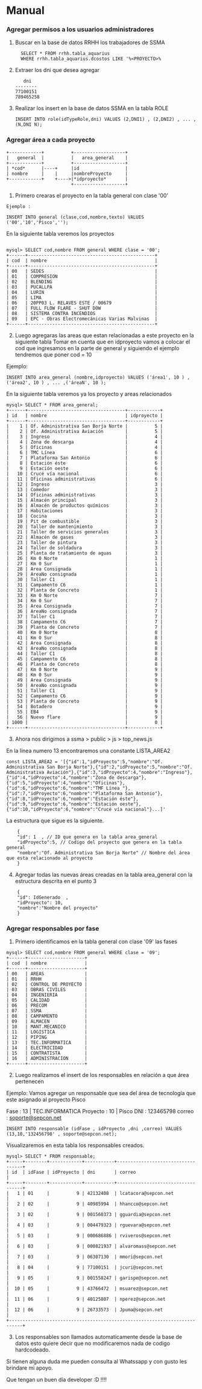 # Manual

### Agregar permisos a los usuarios administradores

1. Buscar en la base de datos RRHH los trabajadores de SSMA

    ```
      SELECT * FROM rrhh.tabla_aquarius 
      WHERE rrhh.tabla_aquarius.dcostos LIKE '%<PROYECTO>%
    ```
2. Extraer los dni que desea agregar 
    ```
       dni 
    --------
    77100151
    789465258
    ```

3. Realizar los insert en la base de datos SSMA en la tabla ROLE 
    ```
    INSERT INTO role(idTypeRole,dni) VALUES (2,DNI1) , (2,DNI2) , ... , (N,DNI N);
    ```
### Agregar área a cada proyecto
```
+------------+          +-------------------+
|   general  |          |   area_general    |
+------------+          +-------------------+
| *cod*      |----+     |id                 |
| nombre     |    |     |nombreProyecto     |
+------------+    +---->|*idproyecto*       |
                        +-------------------+
 ```
1. Primero crearas el proyecto en la tabla general con clase '00'


```
Ejemplo : 

INSERT INTO general (clase,cod,nombre,texto) VALUES ('00','10','Pisco','');

```
En la siguiente tabla veremos los proyectos
```

mysql> SELECT cod,nombre FROM general WHERE clase = '00';
+------+-----------------------------------------------+
| cod  | nombre                                        |
+------+-----------------------------------------------+
| 00   | SEDES                                         |
| 01   | COMPRESION                                    |
| 02   | BLENDING                                      |
| 03   | PUCALLPA                                      |
| 04   | LURIN                                         |
| 05   | LIMA                                          |
| 06   | 20PP03 L. RELAVES ESTE / 00679                |
| 07   | FULL FLOW FLARE - SHUT DOW                    |
| 08   | SISTEMA CONTRA INCENDIOS                      |
| 09   | EPC - Obras Electromecánicas Varias Malvinas  |
+------+-----------------------------------------------+
```
2. Luego agregaras las areas que estan relacionadas a este proyecto en la siguiente tabla
Tomar en cuenta que en idproyecto vamos a colocar el cod que ingresamos en la parte de general y siguiendo el ejemplo tendremos que poner cod = 10

Ejemplo:

```
INSERT INTO area_general (nombre,idproyecto) VALUES ('área1', 10 ) ,  ('área2', 10 ) , ... ,('áreaN', 10 ); 
```
En la siguiente tabla veremos ya los proyecto y areas relacionados

```
mysql> SELECT * FROM area_general;
+------+------------------------------------+------------+
| id   | nombre                             | idproyecto |
+------+------------------------------------+------------+
|    1 | Of. Administrativa San Borja Norte |          5 |
|    2 | Of. Administrativa Aviación        |          5 |
|    3 | Ingreso                            |          4 |
|    4 | Zona de descarga                   |          4 |
|    5 | Oficinas                           |          4 |
|    6 | TMC Línea                          |          6 |
|    7 | Plataforma San Antonio             |          6 |
|    8 | Estación éste                      |          6 |
|    9 | Estación oeste                     |          6 |
|   10 | Crucé vía nacional                 |          6 |
|   11 | Oficinas administrativas           |          6 |
|   12 | Ingreso                            |          3 |
|   13 | Comedor                            |          3 |
|   14 | Oficinas administrativas           |          3 |
|   15 | Almacén principal                  |          3 |
|   16 | Almacén de productos químicos      |          3 |
|   17 | Habitaciones                       |          3 |
|   18 | Cocina                             |          3 |
|   19 | Pit de combustible                 |          3 |
|   20 | Taller de mantenimiento            |          3 |
|   21 | Taller de servicios generales      |          3 |
|   22 | Almacén de gases                   |          3 |
|   23 | Taller de pintura                  |          3 |
|   24 | Taller de soldadura                |          3 |
|   25 | Planta de tratamiento de aguas     |          3 |
|   26 | Km 0 Norte                         |          1 |
|   27 | Km 0 Sur                           |          1 |
|   28 | Area Consignada                    |          1 |
|   29 | AreaNo consignada                  |          1 |
|   30 | Taller C1                          |          1 |
|   31 | Campamento C6                      |          1 |
|   32 | Planta de Concreto                 |          1 |
|   33 | Km 0 Norte                         |          7 |
|   34 | Km 0 Sur                           |          7 |
|   35 | Area Consignada                    |          7 |
|   36 | AreaNo consignada                  |          7 |
|   37 | Taller C1                          |          7 |
|   38 | Campamento C6                      |          7 |
|   39 | Planta de Concreto                 |          7 |
|   40 | Km 0 Norte                         |          8 |
|   41 | Km 0 Sur                           |          8 |
|   42 | Area Consignada                    |          8 |
|   43 | AreaNo consignada                  |          8 |
|   44 | Taller C1                          |          8 |
|   45 | Campamento C6                      |          8 |
|   46 | Planta de Concreto                 |          8 |
|   47 | Km 0 Norte                         |          9 |
|   48 | Km 0 Sur                           |          9 |
|   49 | Area Consignada                    |          9 |
|   50 | AreaNo consignada                  |          9 |
|   51 | Taller C1                          |          9 |
|   52 | Campamento C6                      |          9 |
|   53 | Planta de Concreto                 |          9 |
|   54 | Botadero                           |          9 |
|   55 | EB4                                |          9 |
|   56 | Nuevo flare                        |          9 |
| 1000 |                                    |          0 |
+------+------------------------------------+------------+
```

3. Ahora nos dirigimos a ssma > public > js > top_news.js

En la línea numero 13  encontraremos una constante LISTA_AREA2 
```
const LISTA_AREA2 = '[{"id":1,"idProyecto":5,"nombre":"Of. Administrativa San Borja Norte"},{"id":2,"idProyecto":5,"nombre":"Of. Administrativa Aviación"},{"id":3,"idProyecto":4,"nombre":"Ingreso"},{"id":4,"idProyecto":4,"nombre":"Zona de descarga"},{"id":5,"idProyecto":4,"nombre":"Oficinas"},{"id":6,"idProyecto":6,"nombre":"TMF Línea "},{"id":7,"idProyecto":6,"nombre":"Plataforma San Antonio"},{"id":8,"idProyecto":6,"nombre":"Estación éste"},{"id":9,"idProyecto":6,"nombre":"Estación oeste"},{"id":10,"idProyecto":6,"nombre":"Crucé vía nacional"}...]'
```

La estructura que sigue es la siguiente.
```
    {   
    "id": 1  , // ID que genera en la tabla area_general
    "idProyecto":5, // Codigo del proyecto que genera en la tabla general
    "nombre":"Of. Administrativa San Borja Norte" // Nombre del área que esta relacionado al proyecto
    }

```

4. Agregar todas las nuevas áreas creadas en la tabla area_general con la estructura descrita en el punto 3

```
    {   
    "id": IdGenerado  , 
    "idProyecto": 10,
    "nombre":"Nombre del proyecto"
    }

```


### Agregar responsables por fase

1. Primero identificamos en la tabla general con clase '09' las fases 

```
mysql> SELECT cod,nombre FROM general WHERE clase = '09';
+------+---------------------+
| cod  | nombre              |
+------+---------------------+
| 00   | AREAS               |
| 01   | RRHH                |
| 02   | CONTROL DE PROYECTO |
| 03   | OBRAS CIVILES       |
| 04   | INGENIERIA          |
| 05   | CALIDAD             |
| 06   | PRECOM              |
| 07   | SSMA                |
| 08   | CAMPAMENTO          |
| 09   | ALMACEN             |
| 10   | MANT.MECANICO       |
| 11   | LOGISTICA           |
| 12   | PIPING              |
| 13   | TEC.INFORMATICA     |
| 14   | ELECTRICIDAD        |
| 15   | CONTRATISTA         |
| 16   | ADMINISTRACION      |
+------+---------------------+
```
2. Luego realizamos el insert de los responsables en relación a que área pertenecen

Ejemplo:
Vamos agregar un responsable que sea del área de tecnología que este asignado al proyecto Pisco

Fase :  13   | TEC.INFORMATICA 
Proyecto : 10  | Pisco
DNI : 123465798
correo : soporte@sepcon.net

```
INSERT INTO responsable (idFase , idProyecto ,dni ,correo) VALUES (13,10,'132456798' , soporte@sepcon.net);
```

Visualizaremos en esta tabla los responsables creados.
```
mysql> SELECT * FROM responsable;
+-----+--------+------------+-----------+-----------------------------------+
| id  | idFase | idProyecto | dni       | correo                            |
+-----+--------+------------+-----------+-----------------------------------+
|   1 | 01     |          9 | 42132408  | lcatacora@sepcon.net              |
|   2 | 02     |          9 | 40985994  | hhancco@sepcon.net                |
|   3 | 02     |          9 | 001560373 | gguardia@sepcon.net               |
|   4 | 03     |          9 | 004479323 | rguevara@sepcon.net               |
|   5 | 03     |          9 | 000686886 | rviveros@sepcon.net               |
|   6 | 03     |          9 | 000821937 | alvaromass@sepcon.net             |
|   7 | 03     |          9 | 06307130  | mmori@sepcon.net                  |
|   8 | 04     |          9 | 77100151  | jcuri@sepcon.net                  |
|   9 | 05     |          9 | 001558247 | garispe@sepcon.net                |
|  10 | 05     |          9 | 43766472  | msuarez@sepcon.net                |
|  11 | 06     |          9 | 40125807  | nperez@sepcon.net                 |
|  12 | 06     |          9 | 26733573  | Jpuma@sepcon.net                  |
+---------------------------------------------------------------------------+
```

3. Los responsables son llamados automaticamente desde la base de datos esto quiere decir que no modificaremos nada de codigo hardcodeado.

Si tienen alguna duda me pueden consulta al Whatssapp y con gusto les brindare mi apoyo.

Que tengan un buen día developer :D !!!!
